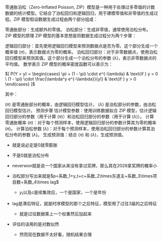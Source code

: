 零通胀泊松（Zero-Inflated Poisson, ZIP）模型是一种用于处理过多零值的计数数据的统计模型。它结合了泊松回归和逻辑回归，用于建模零值和非零值的生成过程。ZIP 模型假设数据生成过程由两个部分组成：

零通胀部分：生成额外的零值。
泊松部分：生成非零值，通常使用泊松分布。
ZIP 模型的原理
ZIP 模型的基本思想是将数据生成过程分为两个步骤：

逻辑回归部分：首先使用逻辑回归模型来预测数据点是否为零。这个部分生成一个概率值 ($\pi$)，表示数据点为零的概率。
泊松回归部分：对于非零数据点，使用泊松回归模型来预测其值。这个部分生成一个泊松分布的参数 ($\lambda$)，表示非零数据点的平均值。
数学表示
ZIP 模型的概率密度函数可以表示为：

$[ P(Y = y) = \begin{cases} \pi + (1 - \pi) \cdot e^{-\lambda} & \text{if } y = 0 \ (1 - \pi) \cdot \frac{\lambda^y e^{-\lambda}}{y!} & \text{if } y > 0 \end{cases} ]$

其中：

($\pi$) 是零通胀部分的概率，由逻辑回归模型估计。
($\lambda$) 是泊松部分的参数，由泊松回归模型估计。
预测步骤
估计模型参数：使用训练数据拟合 ZIP 模型，估计逻辑回归部分的参数（用于计算 ($\pi$)）和泊松回归部分的参数（用于计算 ($\lambda$)）。
计算零通胀概率 ($\pi$)：对于每个预测样本，使用逻辑回归部分的参数计算其为零的概率 ($\pi$)。
计算泊松参数 ($\lambda$)：对于每个预测样本，使用泊松回归部分的参数计算其泊松分布的参数 ($\lambda$)。
生成预测值：结合 ($\pi$) 和 ($\lambda$)，生成预测值。

+ 就是说必定是0就零膨胀
+ 不是0就是泊松分布
+ neverwon就是说一个国家从来没有拿过奖牌，那么其在2028拿奖牌的概率小
+ 泊松部分写出来就是$p=系数_1+y_t+c+系数_2\times东道主+系数_3\times项目数+系数_4\times lag$
    + $y_t$以及c是续集效应，一个是国家，一个是年份
+ lag是滞后特征，就是时序模型的那个之后特征，模型用了过往3届的之后特征
    + 就是过往数据乘上一个权重然后加起来

+ 评估的话用的是对数似然
    + 然而现在数据不太好看，随机结果合理






























